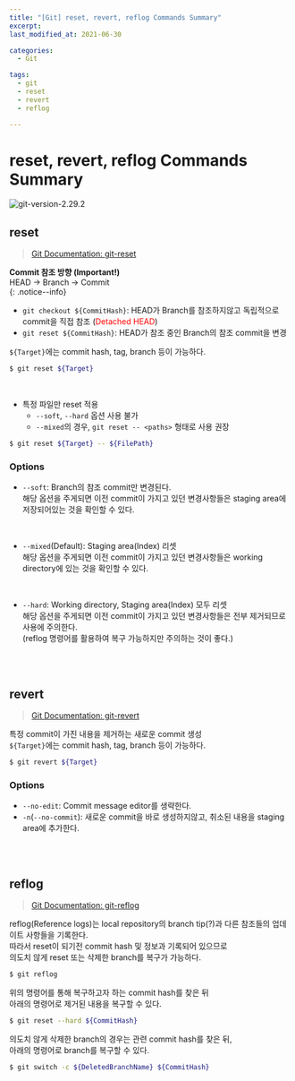 ```yaml
---
title: "[Git] reset, revert, reflog Commands Summary"
excerpt: 
last_modified_at: 2021-06-30

categories:
  - Git

tags:
  - git
  - reset
  - revert
  - reflog

---
```


# reset, revert, reflog Commands Summary

![git-version-2.29.2](https://img.shields.io/badge/Git-v2.29.2-yellow.svg)

## reset

> [Git Documentation: git-reset](https://git-scm.com/docs/git-reset)

**Commit 참조 방향 (Important!)**  
HEAD → Branch → Commit  
{: .notice--info}

- `git checkout ${CommitHash}`: HEAD가 Branch를 참조하지않고 독립적으로 commit을 직접 참조 (<font color="red">Detached HEAD</font>)
- `git reset ${CommitHash}`: HEAD가 참조 중인 Branch의 참조 commit을 변경

`${Target}`에는 commit hash, tag, branch 등이 가능하다.

```bash
$ git reset ${Target}
```

<br>

- 특정 파일만 reset 적용
  - `--soft`, `--hard` 옵션 사용 불가
  - `--mixed`의 경우, `git reset -- <paths>` 형태로 사용 권장

```bash
$ git reset ${Target} -- ${FilePath}
```

### Options

- `--soft`: Branch의 참조 commit만 변경된다.  
해당 옵션을 주게되면 이전 commit이 가지고 있던 변경사항들은 staging area에 저장되어있는 것을 확인할 수 있다.

<br>

- `--mixed`(Default): Staging area(Index) 리셋  
해당 옵션을 주게되면 이전 commit이 가지고 있던 변경사항들은 working directory에 있는 것을 확인할 수 있다.  

<br>

- `--hard`: Working directory, Staging area(Index) 모두 리셋  
해당 옵션을 주게되면 이전 commit이 가지고 있던 변경사항들은 전부 제거되므로 사용에 주의한다.  
(reflog 명령어를 활용하여 복구 가능하지만 주의하는 것이 좋다.)

<br><br>

## revert

> [Git Documentation: git-revert](https://git-scm.com/docs/git-revert)

특정 commit이 가진 내용을 제거하는 새로운 commit 생성  
`${Target}`에는 commit hash, tag, branch 등이 가능하다.

```bash
$ git revert ${Target}
```

### Options

- `--no-edit`: Commit message editor를 생략한다.
- `-n`(`--no-commit`): 새로운 commit을 바로 생성하지않고, 취소된 내용을 staging area에 추가한다.

<br><br>

## reflog

> [Git Documentation: git-reflog](https://git-scm.com/docs/git-reflog)

reflog(Reference logs)는 local repository의 branch tip(?)과 다른 참조들의 업데이트 사항들을 기록한다.  
따라서 reset이 되기전 commit hash 및 정보과 기록되어 있으므로  
의도치 않게 reset 또는 삭제한 branch를 복구가 가능하다.

```bash
$ git reflog
```

위의 명령어를 통해 복구하고자 하는 commit hash를 찾은 뒤  
아래의 명령어로 제거된 내용을 복구할 수 있다.

```bash
$ git reset --hard ${CommitHash}
```

의도치 않게 삭제한 branch의 경우는 관련 commit hash를 찾은 뒤,  
아래의 명령어로 branch를 복구할 수 있다.

```bash
$ git switch -c ${DeletedBranchName} ${CommitHash}
```
